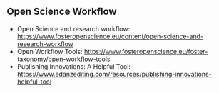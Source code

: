 ## Open Science Workflow

* Open Science and research workflow: https://www.fosteropenscience.eu/content/open-science-and-research-workflow    
* Open Workflow Tools: https://www.fosteropenscience.eu/foster-taxonomy/open-workflow-tools    
* Publishing Innovations: A Helpful Tool: https://www.edanzediting.com/resources/publishing-innovations-helpful-tool    
